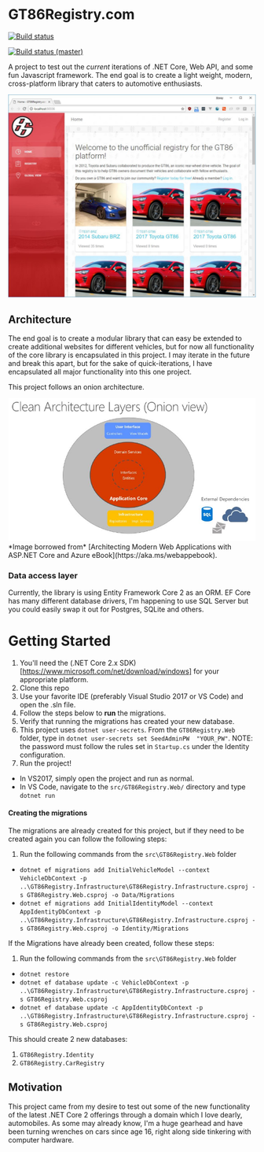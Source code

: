 # GT86Registry.com

[![Build status](https://ci.appveyor.com/api/projects/status/2y84mtiwgc0iowlk?svg=true)](https://ci.appveyor.com/project/DannyAllegrezza/gt86registry)

[![Build status (master)](https://ci.appveyor.com/api/projects/status/2y84mtiwgc0iowlk/branch/master?svg=true)](https://ci.appveyor.com/project/DannyAllegrezza/gt86registry/branch/master)


A project to test out the *current* iterations of .NET Core, Web API, and some fun Javascript framework. The end goal is to create a light weight, modern, cross-platform library that caters to automotive enthusiasts. 

<img src="img/gt86registry.JPG">

## Architecture
The end goal is to create a modular library that can easy be extended to create additional websites for different vehicles, but for now all functionality of the core library is encapsulated in this project. I may iterate in the future and break this apart, but for the sake of quick-iterations, I have encapsulated all major functionality into this one project. 

This project follows an onion architecture. 

<img src="img/onion.JPG">
*Image borrowed from* [Architecting Modern Web Applications with ASP.NET Core and Azure eBook](https://aka.ms/webappebook).

### Data access layer
Currently, the library is using Entity Framework Core 2 as an ORM. EF Core has many different database drivers, I'm happening to use SQL Server but you could easily swap it out for Postgres, SQLite and others. 

# Getting Started
1. You'll need the (.NET Core 2.x SDK)[https://www.microsoft.com/net/download/windows] for your appropriate platform.
2. Clone this repo 
3. Use your favorite IDE (preferably Visual Studio 2017 or VS Code) and open the .sln file.
4. Follow the steps below to **run** the migrations. 
5. Verify that running the migrations has created your new database.
6. This project uses `dotnet user-secrets`. From the `GT86Registry.Web` folder, type in `dotnet user-secrets set SeedAdminPW  "YOUR_PW"`. NOTE: the password must follow the rules set in `Startup.cs` under the Identity configuration.
7. Run the project! 

* In VS2017, simply open the project and run as normal. 
* In VS Code, navigate to the `src/GT86Registry.Web/` directory and type `dotnet run`

#### Creating the migrations
The migrations are already created for this project, but if they need to be created again you can follow the following steps:
1. Run the following commands from the `src\GT86Registry.Web` folder
* `dotnet ef migrations add InitialVehicleModel --context VehicleDbContext -p ..\GT86Registry.Infrastructure\GT86Registry.Infrastructure.csproj -s GT86Registry.Web.csproj -o Data/Migrations`
* `dotnet ef migrations add InitialIdentityModel --context AppIdentityDbContext -p ..\GT86Registry.Infrastructure\GT86Registry.Infrastructure.csproj -s GT86Registry.Web.csproj -o Identity/Migrations`

If the Migrations have already been created, follow these steps:
1. Run the following commands from the `src\GT86Registry.Web` folder
* `dotnet restore`
* `dotnet ef database update -c VehicleDbContext -p ..\GT86Registry.Infrastructure\GT86Registry.Infrastructure.csproj -s GT86Registry.Web.csproj`
* `dotnet ef database update -c AppIdentityDbContext -p ..\GT86Registry.Infrastructure\GT86Registry.Infrastructure.csproj -s GT86Registry.Web.csproj`

This should create 2 new databases:
1. `GT86Registry.Identity`
2. `GT86Registry.CarRegistry`

## Motivation
This project came from my desire to test out some of the new functionality of the latest .NET Core 2 offerings through a domain which I love dearly, automobiles. As some may already know, I'm a huge gearhead and have been turning wrenches on cars since age 16, right along side tinkering with computer hardware. 
